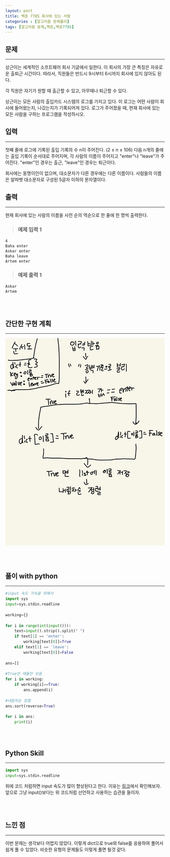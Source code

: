 ```yaml
---
layout: post
title: 백준 7785 회사에 있는 사람
categories : [알고리즘 문제풀이]
tags: [알고리즘 문제,백준,백준7785]
---
```




문제
------
<hr>
상근이는 세계적인 소프트웨어 회사 기글에서 일한다. 이 회사의 가장 큰 특징은 자유로운 출퇴근 시간이다. 따라서, 직원들은 반드시 9시부터 6시까지 회사에 있지 않아도 된다.

각 직원은 자기가 원할 때 출근할 수 있고, 아무때나 퇴근할 수 있다.

상근이는 모든 사람의 출입카드 시스템의 로그를 가지고 있다. 이 로그는 어떤 사람이 회사에 들어왔는지, 나갔는지가 기록되어져 있다. 로그가 주어졌을 때, 현재 회사에 있는 모든 사람을 구하는 프로그램을 작성하시오.

입력
------
<hr>
첫째 줄에 로그에 기록된 출입 기록의 수 n이 주어진다. (2 ≤ n ≤ 106) 다음 n개의 줄에는 출입 기록이 순서대로 주어지며, 각 사람의 이름이 주어지고 "enter"나 "leave"가 주어진다. "enter"인 경우는 출근, "leave"인 경우는 퇴근이다.

회사에는 동명이인이 없으며, 대소문자가 다른 경우에는 다른 이름이다. 사람들의 이름은 알파벳 대소문자로 구성된 5글자 이하의 문자열이다.


출력
------
<hr>
현재 회사에 있는 사람의 이름을 사전 순의 역순으로 한 줄에 한 명씩 출력한다.



><h3>예제 입력 1</h3>

```
4
Baha enter
Askar enter
Baha leave
Artem enter
```


><h3>예제 출력 1</h3>


```
Askar
Artem
```


<br><br>




간단한 구현 계획
------
<hr>

![구현계획](/assets/img/al_prob/baekjoon7785.jpg)



<br><br>


풀이 with python
-----
<hr>

```python
#input 속도 가속을 위해서
import sys
input=sys.stdin.readline

working={}

for i in range(int(input())):
    text=input().strip().split(" ")
    if text[1] == 'enter':
        working[text[0]]=True
    elif text[1] == 'leave':
        working[text[0]]=False

ans=[]

#True인 애들만 모음
for i in working:
    if working[i]==True:
        ans.append(i)

#내림차순 정렬
ans.sort(reverse=True)

for i in ans:
    print(i)

```
<br><br>

Python Skill
------
<hr>

```python
import sys
input=sys.stdin.readline

```
위에 코드 처럼하면 input 속도가 많이 향상된다고 한다.
이유는 <a href="https://www.acmicpc.net/board/view/855" target="_blank">링크</a>에서 확인해보자.<br>
앞으로 그냥 input()보다는 위 코드처럼 선언하고 사용하는 습관을 들이자.

<br><br>



느낀 점
------
<hr>

<p>이번 문제는 생각보다 어렵지 않았다. 이렇게 dict으로 true와 false를 응용하여 풀어서 쉽게 풀 수 있었다. 비슷한 유형의 문제들도 이렇게 풀면 될것 같다.</p>